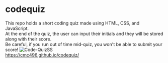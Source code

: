 # codequiz

This repo holds a short coding quiz made using HTML, CSS, and JavaScript.</br>
At the end of the quiz, the user can input their initials and they will be stored along with their score.</br>
Be careful, if you run out of time mid-quiz, you won't be able to submit your score!
![Code-QuizSS](https://user-images.githubusercontent.com/99096273/162657291-6d0b9cf1-187b-43f8-b67d-79c0a77a1047.png)
</br>
https://cmc496.github.io/codequiz/
